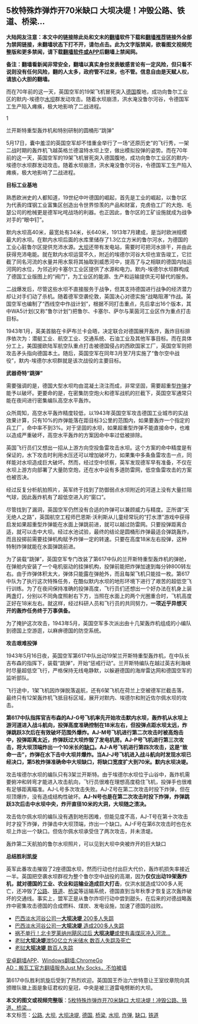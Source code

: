  <h2>5枚特殊炸弹炸开70米缺口 大坝决堤！冲毁公路、铁道、桥梁… </h2> <p class="notice"><b>大陆网友注意：本文中的链接除此处和文末的<a href="https://github.com/bannedbook/fanqiang" >翻墙</a>软件下载和<a href="https://github.com/killgcd/justmysocks/blob/master/README.md">翻墙推荐</a>链接外全部为禁网链接，未翻墙状态下打不开，请勿点击。此为文字版禁闻，欲看图文视频完整版和更多禁闻，请下载<a href="https://github.com/bannedbook/fanqiang">翻墙软件或APP</a>后翻墙上禁闻网。</p><p>备注：翻墙看新闻非常安全，翻墙以真实身份发表敏感言论有一定风险，但只看不说则没有任何风险，翻的人太多，政府管不过来，也不管。信息自由是天赋人权，请放心大胆的翻墙。</b></p>  <div class="entry"> <p id="summary">而在70年前的这一天，英国空军的19架飞机冒死突入<a href="https://www.bannedbook.org/bnews/tag/%e5%be%b7%e5%9b%bd/" class="st_tag internal_tag" rel="tag" title="标签 德国 下的日志">德国</a>腹地，成功向鲁尔工业区的默内-埃德尔<a href="https://www.bannedbook.org/bnews/tag/%E6%B0%B4%E5%9D%9D/" class="st_tag internal_tag" rel="tag" title="标签 水坝 下的日志">水坝</a>群发动攻击。随着水坝崩溃，洪水淹没鲁尔河谷，令德国军工生产陷入瘫痪，极大地影响了二战进程。</p> <p id="conimg">1</p> <p>兰开斯特重型轰炸机和特别研制的圆桶形“跳弹”</p> <p>5月17日，囊中羞涩的英国空军却不惜重金举行了一场“还原历史”的飞行秀，一架二战时期的轰炸机飞越英格兰德温特水坝上空，做出模拟投弹的姿势。而在70年前的这一天，英国空军的19架飞机冒死突入德国腹地，成功向鲁尔工业区的默内-埃德尔水坝群发动攻击。随着水坝崩溃，洪水淹没鲁尔河谷，令德国军工生产陷入瘫痪，极大地影响了二战进程。</p> <p><strong>目标工业基地</strong></p> <p>熟悉欧洲史的人都知道，19世纪中叶德国的崛起，首先是工业的崛起，以鲁尔区为代表的煤钢工业富集区创造出令世界惊羡的产品和财富，克虏伯工厂的大炮、毛瑟公司的枪械更是德军叱咤战场的利器。也正因此，鲁尔区的工矿设施就成为战争对手的“眼中钉”。</p>  <p>默内水坝高40米，最宽处有34米，长640米，1913年7月建成，是当时欧洲规模最大的水坝。在默内水坝后面的水库里储存了1.3亿立方米的鲁尔河水，为德国的工业心脏鲁尔区提供充沛水源。<a href="https://www.bannedbook.org/bnews/tag/%E5%A4%A7%E5%9D%9D/" class="st_tag internal_tag" rel="tag" title="标签 大坝 下的日志">大坝</a>还带有发电站，需要时可把河水排干，并由此获得充沛电能。就在默内水坝运营不久，附近的埃德尔河谷大坝也宣告竣工，它拦截了同名河流的水量并用水泵将其抽取到威悉河中，提高了与之相联的德国内陆运河网的水位，为邻近的卡塞尔工业区提供了水源和电力。默内-埃德尔水坝群构成了德国工业版图上的“阀门”，为工业区的能源、生产和运输提供无可替代的服务。</p> <p>二战爆发后，尽管这些水坝不直接服务于战争，但其支持德国进行战争的经济潜力却让对手们动了杀机。随着德军空袭伦敦，英国决心对德实施“战略阻滞”作战。英国空军也编制了“西线空中作战计划”，根据不同打击重点，先后拿出16个版本，其中WA5计划(又称“鲁尔计划”)把鲁尔、卡塞尔、萨尔与莱茵河工业区作为重点打击目标。</p> <p>1943年1月，英美首脑在卡萨布兰卡会晤，决定联合对德国展开轰炸，轰炸目标排序依次为：潜艇工业、航空工业、交通系统、石油工业及其他军事目标。而在具体分工上，美国援欧陆军航空队重点打击被德国侵占的西欧国家工厂，英国空军则把攻击矛头指向德国本土。随后，英国空军在同年3月至7月实施了“鲁尔空中战役”，默内-埃德尔水坝群就是该次战役的主要目标。</p> <p><strong>武器奇特“跳弹”</strong></p> <p>需要强调的是，德国大型水坝均由混凝土浇注而成，非常坚固，需要超重型<a href="https://www.bannedbook.org/bnews/tag/%e7%82%b8%e5%bc%b9/" class="st_tag internal_tag" rel="tag" title="标签 炸弹 下的日志">炸弹</a>才能予以破坏。更要命的是，在密集防空炮火和德军战机的拦截下，英国空军通常只能在夜间进行密集编队高空水平轰炸。</p> <p>众所周知，高空水平轰炸精度较低，以1943年英国空军攻击德国工业城市的实战效果计算，只有10%的炸弹能落在距目标3公里的范围内，如果要轰炸一个指定的兵工厂，命中率不到3%。对于坚固的水坝，如果超重型炸弹不能直接命中，也难以造成严重破坏，高空水平轰炸的方案因命中率过低被排除。</p>  <p>英国飞行员们又想出一招从上游方向空投鱼雷攻击水坝。这个方案的命中精度是有保证的，水下攻击时利用水压还可以增加破坏力，如果集中多条鱼雷攻击一点，同样能对水坝造成巨大破坏。然而，经过空中侦察，英军发现德军早有准备，不仅在水坝上游方向部署了大量防空炮，还在水中设有多道防雷网，低空鱼雷攻击的方案也被否决。</p> <p>经过反复分析航拍照片，英军终于找到了防御弱点水坝附近的河道上没有大量拦阻气球，因此轰炸机有了超低空进入的“窗口”。</p> <p>尽管找到了漏洞，英国空军仍然没有合适的炸弹可以兼顾威力与精度。正所谓“天无绝人之路”，英国航空工程师巴恩斯·沃利斯从儿童经常玩的“打水漂”游戏中获得启发如果超重型炸弹能在水面上弹跳前进，就可以越过防雷网。只要投弹距离合适，就可以击中大坝。经过水池试验，最终的结论是圆桶形炸弹最适合弹跳轰炸，而且投掷前需要挂弹机构赋予炸弹一定的转速。只要在高度18米左右投弹，这种特制炸弹就能在水面弹跳前进。</p> <p>为了装载“跳弹”，英国空军专门改装了第617中队的兰开斯特重型轰炸机的弹舱，在弹舱内安装了一个电机驱动的挂弹机构，投弹前能把炸弹加速到每分钟800转左右。由于炸弹体积太大，弹体只能露在弹舱外，而且每架飞机只能挂一枚。第617中队为了执行这次特殊任务，在酷似默内水坝的地形环境下进行了艰苦的超低空飞行训练。为了在夜间保持准确的投弹高度，飞行员们还想出一个好办法在机身上装两盏灯，分别以不同角度照射右下方，当照在水面上的两个光圈重合时，飞机高度正好在18米左右。就这样，经过科研人员和飞行员的共同努力，<strong>一项近乎异想天开的轰炸任务终于万事俱备。</strong></p> <p>为了掩护这次攻击，1943年5月，英国空军多次派出由十几架轰炸机组成的小编队到德国上空游逛，以麻痹德国的防空系统。</p> <p><strong>攻击艰难投弹</strong></p>  <p>1943年5月16日夜，英国空军第617中队出动19架兰开斯特重型轰炸机，在中队长吉布森的指挥下，装载“跳弹”，开始“惩戒行动”。兰开斯特编队在越过英吉利海峡时尽量超低空飞行，严格保持无线电静默，以躲避德国的海岸雷达网和德国空军的监听部队。</p> <p>飞行途中，1架飞机因炸弹脱落返航，还有6架飞机在荷兰上空被德军拦截击落，最终只有12架轰炸机飞抵目标区域，展开对默内、埃德尔和附近佐尔佩水坝的攻击。</p> <p><strong>第617中队指挥官吉布森的AJ-G号飞机率先开始攻击默内水坝，轰炸机从水坝上游河道进入战斗航向，投弹高度准确控制在18米左右，但投弹点距水坝太远，炸弹跳跃3次后在有效破坏范围外爆炸。AJ-M号飞机进行第二次攻击时被高炮击中，投弹距离太近，炸弹跃过大坝炸毁了发电机房。AJ-P号飞机进行第三次攻击，将大坝顶端炸出一个10米长的<a href="https://www.bannedbook.org/bnews/tag/%E7%BC%BA%E5%8F%A3/" class="st_tag internal_tag" rel="tag" title="标签 缺口 下的日志">缺口</a>。AJ-A号飞机进行第四次攻击，这是“致命一击”，炸弹在水下击中大坝并爆炸。当AJ-J号飞机进入战斗航向时发现水坝已经决口，第5枚炸弹准确命中大坝缺口，将缺口宽度扩大到70米。默内水坝决堤。</strong></p> <p>攻击埃德尔水坝的编队只有3架兰开斯特。由于埃德尔水坝位于山谷中，轰炸机需要俯冲和转弯才能进入攻击航向，飞行员很难在理想高度稳住飞机，投弹手也很难有足够距离瞄准。AJ-L号多次攻击失败。AJ-Z号在第二次攻击时投下炸弹，但在坝顶爆炸，没有造成结构性破坏。<strong>AJ-N号也是在第二次攻击时投下炸弹，炸弹跳跃3次后击中水坝中央，炸开直径10米的大洞，大坝随之溃决。</strong></p> <p>攻击佐尔佩水坝的编队没有遇到地形困难，但能见度不高，AJ-T号在第十次攻击时才投下炸弹，炸弹击中大坝顶端，炸出一个缺口。AJ-F号在第6次攻击时也在水坝上炸出一个缺口。但佐尔佩水坝承受住了两次攻击，并未溃堤。</p> <p>轰炸第二天航拍的鲁尔水坝照片，可以见到大坝中央被炸开的巨大缺口</p>  <p><strong>总结胜利凯旋</strong></p> <p>英军此番攻击摧毁了2座德国水坝，然而行动也付出巨大代价，轰炸机损失率接近一半。英国把空袭水坝群视为整个鲁尔空中战役的高潮，因为<strong>仅仅出动19架轰炸机，就对德国的工业、农业和运输业造成巨大打击</strong>，仅洪水就造成1200多人死亡，还冲毁了<a href="https://www.bannedbook.org/bnews/tag/%E5%85%AC%E8%B7%AF/" class="st_tag internal_tag" rel="tag" title="标签 公路 下的日志">公路</a>、<a href="https://www.bannedbook.org/bnews/tag/%E9%93%81%E9%81%93/" class="st_tag internal_tag" rel="tag" title="标签 铁道 下的日志">铁道</a>、<a href="https://www.bannedbook.org/bnews/tag/%E6%A1%A5%E6%A2%81/" class="st_tag internal_tag" rel="tag" title="标签 桥梁 下的日志">桥梁</a>等运输系统，德国直到当年秋季才恢复这次轰炸破坏的交通线。事实上，盟军正是从鲁尔炸坝行动中尝到甜头，在后来的对德战略轰炸中密集攻击德国的合成燃料、煤炭、发电设施，加速了德国的战败。</p> <ul class='op-related-articles' title='相关阅读'> <li><a href='https://www.bannedbook.org/bnews/baitai/20190126/1070694.html' target='_blank'>巴西淡水河谷公司一<b>大坝决堤</b> 200多人失踪</a></li> <li><a href='https://www.bannedbook.org/bnews/worldnews/20190126/1070482.html' target='_blank'>巴西淡水河谷公司一<b>大坝决堤</b> 造成200多人失踪</a></li> <li><a href='https://www.bannedbook.org/bnews/funmedia/20180926/1003267.html' target='_blank'>祸不单行！北卡罗莱纳州飓风过后 <b>大坝决堤</b>或使有毒煤灰冲入河流…</a></li> <li><a href='https://www.bannedbook.org/bnews/worldnews/20180725/976818.html' target='_blank'>老挝<b>大坝决堤</b>泄50亿立方米储水 数百人失踪及死亡</a></li> <li><a href='https://www.bannedbook.org/bnews/worldnews/20180725/976559.html' target='_blank'>老挝<b>大坝决堤</b> 数百人失踪</a></li> </ul> <div class="texttj"> <a href="https://github.com/bannedbook/fanqiang/wiki/%E7%A6%81%E9%97%BB%E7%BD%91%E5%AE%89%E5%8D%93%E7%BF%BB%E5%A2%99%E6%96%B0%E9%97%BBAPP" target="_blank">安卓翻墙APP</a>、<a href="https://github.com/bannedbook/fanqiang/wiki/Chrome%E4%B8%80%E9%94%AE%E7%BF%BB%E5%A2%99%E5%8C%85" target="_blank">Windows翻墙:ChromeGo</a><br/> <a href="https://github.com/killgcd/justmysocks/blob/master/README.md" target="_blank">AD：搬瓦工官方翻墙服务Just My Socks，不怕被墙</a> </div><p>第617中队胜利凯旋后受到了热烈欢迎。英国国王乔治六世特意让王室纹章院向其颁赠队徽上面是象征君权的皇冠，中央是被三道雷电劈断的大坝。</p><a name='sharetosocial'></a>         <div><b>本文的图文或视频完整版</b>：<a href='https://www.bannedbook.org/bnews/lifebaike/20200708/1357514.html'>5枚特殊炸弹炸开70米缺口 大坝决堤！冲毁公路、铁道、桥梁… </a></div>  </div><!--END ENTRY--> <div class="postfooter"> <div>本文标签：<a href="https://www.bannedbook.org/bnews/tag/%E5%85%AC%E8%B7%AF/" rel="tag">公路</a>, <a href="https://www.bannedbook.org/bnews/tag/%E5%A4%A7%E5%9D%9D/" rel="tag">大坝</a>, <a href="https://www.bannedbook.org/bnews/tag/%E5%A4%A7%E5%9D%9D%E5%86%B3%E5%A0%A4/" rel="tag">大坝决堤</a>, <a href="https://www.bannedbook.org/bnews/tag/%e5%be%b7%e5%9b%bd/" rel="tag">德国</a>, <a href="https://www.bannedbook.org/bnews/tag/%E6%A1%A5%E6%A2%81/" rel="tag">桥梁</a>, <a href="https://www.bannedbook.org/bnews/tag/%E6%B0%B4%E5%9D%9D/" rel="tag">水坝</a>, <a href="https://www.bannedbook.org/bnews/tag/%e7%82%b8%e5%bc%b9/" rel="tag">炸弹</a>, <a href="https://www.bannedbook.org/bnews/tag/%E7%BC%BA%E5%8F%A3/" rel="tag">缺口</a>, <a href="https://www.bannedbook.org/bnews/tag/%E9%93%81%E9%81%93/" rel="tag">铁道</a></div>  </div><!--END POSTFOOTER--> 
